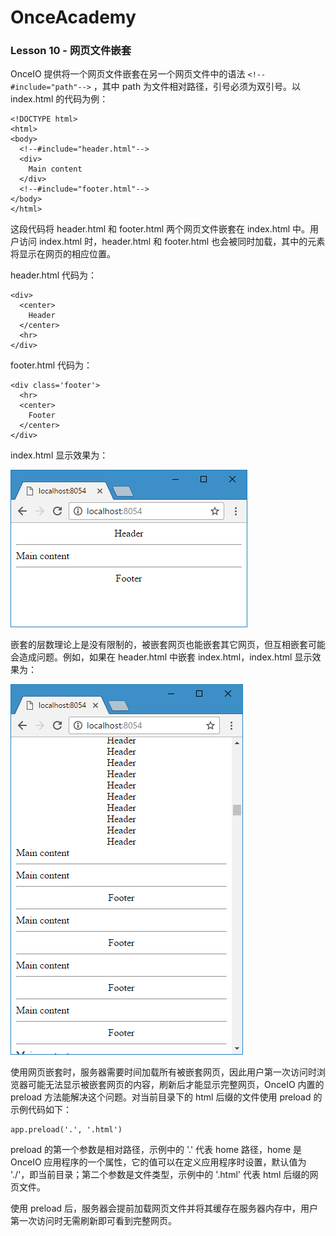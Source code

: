 # OnceAcademy
### Lesson 10 - 网页文件嵌套    

OnceIO 提供将一个网页文件嵌套在另一个网页文件中的语法 `<!--#include="path"-->` ，其中 path 为文件相对路径，引号必须为双引号。以 index.html 的代码为例：

	<!DOCTYPE html>
	<html>
	<body>
	  <!--#include="header.html"--> 
	  <div> 
	    Main content 
	  </div>
	  <!--#include="footer.html"--> 
	</body>
	</html>

这段代码将 header.html 和 footer.html 两个网页文件嵌套在 index.html 中。用户访问 index.html 时，header.html 和 footer.html 也会被同时加载，其中的元素将显示在网页的相应位置。  
  
header.html 代码为：

	<div>
	  <center>
	    Header
	  </center>
	  <hr>
	</div>

footer.html 代码为：

	<div class='footer'>
	  <hr>
	  <center>
	    Footer
	  </center>
	</div>
  
index.html 显示效果为：  
  
![index.html 显示效果][1] 
  
嵌套的层数理论上是没有限制的，被嵌套网页也能嵌套其它网页，但互相嵌套可能会造成问题。例如，如果在 header.html 中嵌套 index.html，index.html 显示效果为：  
  
![互相嵌套时 index.html 显示效果][2] 
  
使用网页嵌套时，服务器需要时间加载所有被嵌套网页，因此用户第一次访问时浏览器可能无法显示被嵌套网页的内容，刷新后才能显示完整网页，OnceIO 内置的 preload 方法能解决这个问题。对当前目录下的 html 后缀的文件使用 preload 的示例代码如下：

	app.preload('.', '.html')

preload 的第一个参数是相对路径，示例中的 '.' 代表 home 路径，home 是 OnceIO 应用程序的一个属性，它的值可以在定义应用程序时设置，默认值为 './'，即当前目录；第二个参数是文件类型，示例中的 '.html' 代表 html 后缀的网页文件。
  
使用 preload 后，服务器会提前加载网页文件并将其缓存在服务器内存中，用户第一次访问时无需刷新即可看到完整网页。
  




[1]: https://raw.githubusercontent.com/OnceDoc/images/gh-pages/OnceAcademy/webpage_nesting/index_webpage.png
[2]: https://raw.githubusercontent.com/OnceDoc/images/gh-pages/OnceAcademy/webpage_nesting/mutual_nesting.png